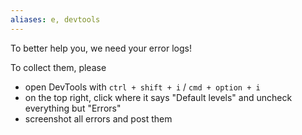```yaml
---
aliases: e, devtools
---
```


To better help you, we need your error logs!

To collect them, please
- open DevTools with `ctrl + shift + i` / `cmd + option + i`
- on the top right, click where it says "Default levels" and uncheck everything but "Errors"
- screenshot all errors and post them
